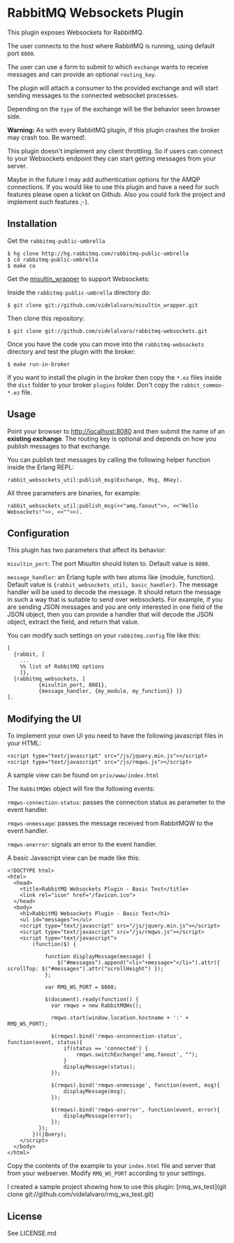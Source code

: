 # RabbitMQ Websockets Plugin #

This plugin exposes Websockets for RabbitMQ.

The user connects to the host where RabbitMQ is running, using default port `8080`.

The user can use a form to submit to which `exchange` wants to receive messages and can provide an optional `routing_key`.

The plugin will attach a consumer to the provided exchange and will start sending messages to the connected websocket processes.

Depending on the `type` of the exchange will be the behavior seen browser side.

**Warning:** As with every RabbitMQ plugin, if this plugin crashes the broker may crash too. Be warned!.

This plugin doesn't implement any client throttling. So if users can connect to your Websockets endpoint they can start getting messages from your server.

Maybe in the future I may add authentication options for the AMQP connections. If you would like to use this plugin and have a need for such features please open a ticket on Github. Also you could fork the project and implement such features ;-).

## Installation ##

Get the `rabbitmq-public-umbrella`

    $ hg clone http://hg.rabbitmq.com/rabbitmq-public-umbrella
    $ cd rabbitmq-public-umbrella
    $ make co

Get the [misultin_wrapper](https://github.com/videlalvaro/misultin_wrapper) to support Websockets:

Inside the `rabbitmq-public-umbrella` directory do:

    $ git clone git://github.com/videlalvaro/misultin_wrapper.git

Then clone this repository:

    $ git clone git://github.com/videlalvaro/rabbitmq-websockets.git

Once you have the code you can move into the `rabbitmq-websockets` directory and test the plugin with the broker:

    $ make run-in-broker

If you want to install the plugin in the broker then copy the `*.ez` files inside the `dist` folder to your broker `plugins` folder. Don't copy the `rabbit_common-*.ez` file.

## Usage ##

Point your browser to [http://localhost:8080](http://localhost:8080) and then submit the name of an __existing exchange__. The routing key is optional and depends on how you publish messages to that exchange.

You can publish test messages by calling the following helper function inside the Erlang REPL:

    rabbit_websockets_util:publish_msg(Exchange, Msg, RKey).

All three parameters are binaries, for example:

    rabbit_websockets_util:publish_msg(<<"amq.fanout">>, <<"Hello Websockets!">>, <<"">>).

## Configuration ##

This plugin has two parameters that affect its behavior:

`misultin_port`: The port Misultin should listen to. Default value is `8080`.

`message_handler`: an Erlang tuple with two atoms like {module, function}. Default value is `{rabbit_websockets_util, basic_handler}`. The message handler will be used to decode the message. It should return the message in such a way that is suitable to send over websockets. For example, if you are sending JSON messages and you are only interested in one field of the JSON object, then you can provide a handler that will decode the JSON object, extract the field, and return that value.

You can modify such settings on your `rabbitmq.config` file like this:

    [
      {rabbit, [
        ...
        %% list of RabbitMQ options
        ]},
      {rabbitmq_websockets, [
              {misultin_port, 8081},
              {message_handler, {my_module, my_function}} ]}
    ].

## Modifying the UI ##

To implement your own UI you need to have the following javascript files in your HTML:

    <script type="text/javascript" src="/js/jquery.min.js"></script>
    <script type="text/javascript" src="/js/rmqws.js"></script>

A sample view can be found on `priv/www/index.html`

The `RabbitMQWs` object will fire the following events:

`rmqws-connection-status`: passes the connection status as parameter to the event handler.

`rmqws-onmessage`: passes the message received from RabbitMQW to the event handler.

`rmqws-onerror`: signals an error to the event handler.

A basic Javascript view can be made like this:

    <!DOCTYPE html>
    <html>
      <head>
        <title>RabbitMQ Websockets Plugin - Basic Test</title>
        <link rel="icon" href="/favicon.ico">
      </head>
      <body>
        <h1>RabbitMQ Websockets Plugin - Basic Test</h1>
        <ul id="messages"></ul>
        <script type="text/javascript" src="/js/jquery.min.js"></script>
        <script type="text/javascript" src="/js/rmqws.js"></script>
        <script type="text/javascript">
            (function($) {

                function displayMessage(message) {
                    $("#messages").append("<li>"+message+"</li>").attr({ scrollTop: $("#messages").attr("scrollHeight") });
                };

                var RMQ_WS_PORT = 8080;

                $(document).ready(function() {
                  var rmqws = new RabbitMQWs();

                  rmqws.start(window.location.hostname + ':' + RMQ_WS_PORT);

                  $(rmqws).bind('rmqws-onconnection-status', function(event, status){
                      if(status == 'connected') {
                          rmqws.switchExchange('amq.fanout', "");
                      }
                      displayMessage(status);
                  });

                  $(rmqws).bind('rmqws-onmessage', function(event, msg){
                      displayMessage(msg);
                  });

                  $(rmqws).bind('rmqws-onerror', function(event, error){
                      displayMessage(error);
                  });
              });
            })(jQuery);
        </script>
      </body>
    </html>

Copy the contents of the example to your `index.html` file and server that from your webserver. Modify `RMQ_WS_PORT` according to your settings.

I created a sample project showing how to use this plugin: [rmq_ws_test](git clone git://github.com/videlalvaro/rmq_ws_test.git)

## License ##

See LICENSE.md